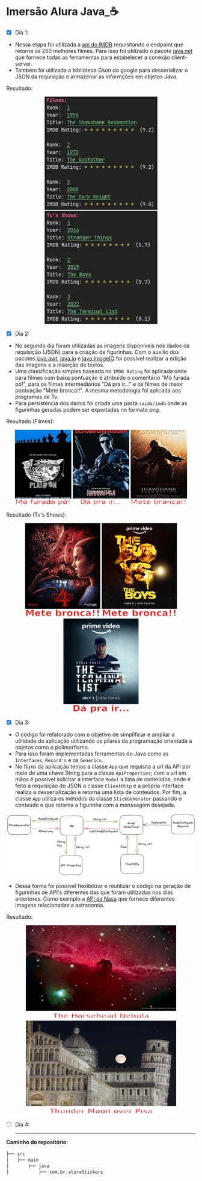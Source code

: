 # Imersão Alura Java_☕

- [x] Dia 1:

 * Nessa etapa foi utilizada a [api do IMDB](https://imdb-api.com/) requisitando o endpoint que retorna os 250 melhores filmes. Para isso foi utilizado o pacote [java.net](https://docs.oracle.com/javase/7/docs/api/java/net/package-summary.html) que fornece todas as ferramentas para estabelecer a conexão client-server.<br>
 * Também foi utilizada a biblioteca Gson do google para desserializar o JSON da requisição e armazenar as informções em objetos Java.
 
 Resultado:
 
<p align="center">
  <img src="https://raw.githubusercontent.com/Lukasveiga/ImersaoAluraJava/main/resultados/dia1_filmes.png" width="300" height="300"/>
  <img src="https://raw.githubusercontent.com/Lukasveiga/ImersaoAluraJava/main/resultados/dia1_tvs.png" width="300" height="300"/>
</p>
 
 - [x] Dia 2:

* No segundo dia foram utilizadas as imagens disponíveis nos dados da requisição (JSON) para a criação de figurinhas. Com o auxílio dos pacotes [java.awt](https://docs.oracle.com/javase/7/docs/api/java/awt/package-summary.html), [java.io](https://docs.oracle.com/javase/7/docs/api/java/io/package-summary.html) e [java.ImageIO](https://docs.oracle.com/javase/7/docs/api/javax/imageio/ImageIO.html) foi possível realizar a edição das imagens e a inserção de textos.
* Uma classificação simples baseada no `IMDB Rating` foi aplicada onde para filmes com baixa pontuação é atribuído o comentário "Mó furada pô!", para os filmes intermediários "Dá pra ir..." e os filmes de maior pontuação "Mete bronca!!". A mesma metodologia foi aplicada aos programas de Tv.
* Para persistência dos dados foi criada uma pasta `saida/imdb` onde as figurinhas geradas podem ser exportadas no formato png.

Resultado (Filmes):

<p align="center">
  <img src="https://raw.githubusercontent.com/Lukasveiga/ImersaoAluraJava/main/saida/imdb/Platoon.png" width="150" height="200"/>
  <img src="https://raw.githubusercontent.com/Lukasveiga/ImersaoAluraJava/main/saida/imdb/Terminator_2%3A_Judgment_Day.png" width="150" height="200"/>
  <img src="https://raw.githubusercontent.com/Lukasveiga/ImersaoAluraJava/main/saida/imdb/The_Shawshank_Redemption.png" width="150" height="200"/>
</p>

Resultado (Tv's Shows):

<p align="center">
  <img src="https://raw.githubusercontent.com/Lukasveiga/ImersaoAluraJava/main/saida/imdb/Stranger_Things.png" width="200" height="250"/>
  <img src="https://raw.githubusercontent.com/Lukasveiga/ImersaoAluraJava/main/saida/imdb/The_Boys.png" width="200" height="250"/>
  <img src="https://raw.githubusercontent.com/Lukasveiga/ImersaoAluraJava/main/saida/imdb/The_Terminal_List.png" width="200" height="250"/>
</p>

- [x] Dia 3:

* O código foi refatorado com o objetivo de simplificar e ampliar a utilidade da aplicação utilizando os pilares da programação orientada a objetos como o polimorfismo.
* Para isso foram implementadas ferramentas do Java como as `Interfaces`, `Record's` e os `Generics`.  
* No fluxo da aplicação temos a classe `App` que requisita a url da API por meio de uma chave String para a classe `ApiProperties`; com a url em mãos é possível solicitar a interface `Model` a lista de conteúdos, onde é feito a requisição do JSON a classe `ClientHttp` e a própria interface realiza a desserialização e retorna uma lista de conteúdos. Por fim, a classe `App` utiliza os métodos da classe `StickGenerator` passando o conteúdo e que retorna a figurinha com a menssagem desejada.

<p align="center">
  <img src="resultados/fluxo.png" alt="Fluxo Aplicação">
</p>

* Dessa forma foi possível flexibilizar e reutilizar o código na geração de figurinhas de API's diferentes das que foram utilizadas nos dias anteriores. Como exemplo a [API da Nasa](https://github.com/nasa/apod-api) que fornece diferentes imagens relacionadas a astronomia.

Resultado:

<p align="center">
  <img src="saida/nasa/The_Horsehead_Nebula.png" width="400" height="250"/>
  <img src="saida/nasa/Thunder_Moon_over_Pisa.png" width="400" height="250"/>
</p>

- [ ] Dia 4:

  *******
 **Caminho do repositório:**
 ```
├── src
│   ├── main
│       ├── java
│           ├── com.br.aluraStickers
 ````

